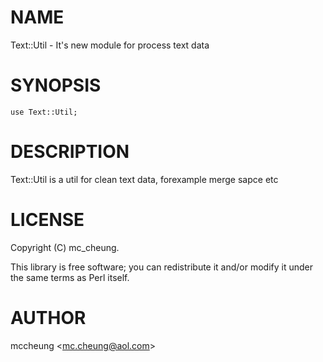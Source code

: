 # NAME

Text::Util - It's new module for process text data

# SYNOPSIS

    use Text::Util;

# DESCRIPTION

Text::Util is a util for clean text data, forexample merge sapce etc 

# LICENSE

Copyright (C) mc_cheung.

This library is free software; you can redistribute it and/or modify
it under the same terms as Perl itself.

# AUTHOR

mccheung &lt;mc.cheung@aol.com&gt;
